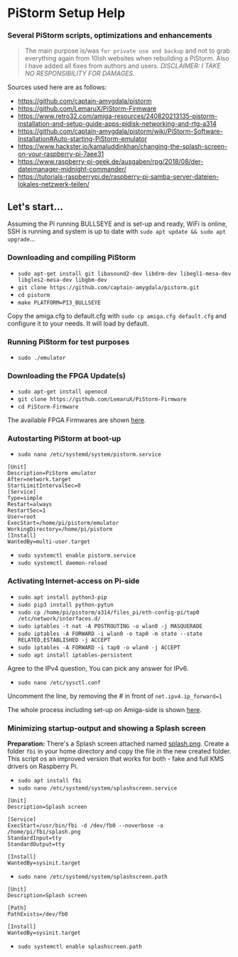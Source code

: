 # PiStorm Setup Help
### Several PiStorm scripts, optimizations and enhancements
> The main purpose is/was `for private use and backup` and not to grab everything again from 10ish websites when rebuilding a PiStorm. Also I have added all fixes from authors and users. *DISCLAIMER: I TAKE NO RESPONSIBILITY FOR DAMAGES.*

Sources used here are as follows:
* https://github.com/captain-amygdala/pistorm
* https://github.com/LemaruX/PiStorm-Firmware
* https://www.retro32.com/amiga-resources/240820213135-pistorm-installation-and-setup-guide-apps-pidisk-networking-and-rtg-a314
* https://github.com/captain-amygdala/pistorm/wiki/PiStorm-Software-Installation#Auto-starting-PiStorm-emulator
* https://www.hackster.io/kamaluddinkhan/changing-the-splash-screen-on-your-raspberry-pi-7aee31
* https://www.raspberry-pi-geek.de/ausgaben/rpg/2018/08/der-dateimanager-midnight-commander/
* https://tutorials-raspberrypi.de/raspberry-pi-samba-server-dateien-lokales-netzwerk-teilen/

## Let's start...

Assuming the Pi running BULLSEYE and is set-up and ready, WiFi is online, SSH is running and system is up to date with `sudo apt update && sudo apt upgrade`...

### Downloading and compiling PiStorm
* `sudo apt-get install git libasound2-dev libdrm-dev libegl1-mesa-dev libgles2-mesa-dev libgbm-dev`
* `git clone https://github.com/captain-amygdala/pistorm.git`
* `cd pistorm`
* `make PLATFORM=PI3_BULLSEYE`

Copy the amiga.cfg to default.cfg with `sudo cp amiga.cfg default.cfg` and configure it to your needs. It will load by default.

### Running PiStorm for test purposes
* `sudo ./emulator`

### Downloading the FPGA Update(s)
* `sudo apt-get install openocd`
* `git clone https://github.com/LemaruX/PiStorm-Firmware`
* `cd PiStorm-Firmware`

The available FPGA Firmwares are shown [here](https://github.com/LemaruX/PiStorm-Firmware#included-firmware).

### Autostarting PiStorm at boot-up
* `sudo nano /etc/systemd/system/pistorm.service`

```
[Unit]
Description=PiStorm emulator
After=network.target
StartLimitIntervalSec=0
[Service]
Type=simple
Restart=always
RestartSec=1
User=root
ExecStart=/home/pi/pistorm/emulator
WorkingDirectory=/home/pi/pistorm
[Install]
WantedBy=multi-user.target
```

* `sudo systemctl enable pistorm.service`
* `sudo systemctl daemon-reload`

### Activating Internet-access on Pi-side
* `sudo apt install python3-pip`
* `sudo pip3 install python-pytun`
* `sudo cp /home/pi/pistorm/a314/files_pi/eth-config-pi/tap0 /etc/network/interfaces.d/`
* `sudo iptables -t nat -A POSTROUTING -o wlan0 -j MASQUERADE`
* `sudo iptables -A FORWARD -i wlan0 -o tap0 -m state --state RELATED,ESTABLISHED -j ACCEPT`
* `sudo iptables -A FORWARD -i tap0 -o wlan0 -j ACCEPT`
* `sudo apt install iptables-persistent`

Agree to the IPv4 question, You can pick any answer for IPv6.

* `sudo nano /etc/sysctl.conf`

Uncomment the line, by removing the # in front of `net.ipv4.ip_forward=1`

The whole process including set-up on Amiga-side is shown [here](https://www.retro32.com/amiga-resources/240820213135-pistorm-installation-and-setup-guide-apps-pidisk-networking-and-rtg-a314).

### Minimizing startup-output and showing a Splash screen
**Preparation:** There's a Splash screen attached named [splash.png](https://github.com/andiweli/pistorm-setup-help/blob/main/splash.png). Create a folder `fbi` in your home directory and copy the file in the new created folder. This script os an improved version that works for both - fake and full KMS drivers on Raspberry Pi.

* `sudo apt install fbi`
* `sudo nano /etc/systemd/system/splashscreen.service`

```
[Unit]
Description=Splash screen

[Service]
ExecStart=/usr/bin/fbi -d /dev/fb0 --noverbose -a /home/pi/fbi/splash.png
StandardInput=tty
StandardOutput=tty

[Install]
WantedBy=sysinit.target
```

* `sudo nano /etc/systemd/system/splashscreen.path`

```
[Unit]
Description=Splash screen

[Path]
PathExists=/dev/fb0

[Install]
WantedBy=sysinit.target
```

* `sudo systemctl enable splashscreen.path`
